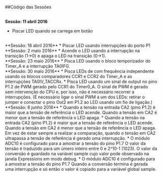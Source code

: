##Código das Sessões
<br><br>

**Sessão: 11 abril 2016**
* Piscar LED quando se carrega em botão

<br>
**Sessão: 18 abril 2016**
* Piscar LED usando interrupções do porto P1

<br>
**Sessão: 2 maio 2016**
* Acende o LED usando a interrupção na transição (1->0) e apaga o LED na transição (0->1).

<br>
**Sessão: 23 maio 2016**
* Pisca LED usando o bloco temporizador do Timer_A e a interrupção TA0IFG.

<br>
**Sessão: 30 maio 2016**
* Pisca LEDs de com frequência independente usando  os blocos comparadores CCR1 e CCR2 do Timer_A e as interrupções TA0IV_TACCRx.
* Pisca LED usando um sinal de output no pino P1.2 de PWM gerado pelo CCR1 do Timer0_A. O sinal de PWM é gerado sem intervenção do CPU e, por isso, não é necessário recorrer a interrupções. (É necessário ligar o sinal PWM a um dos LEDs: retirar o jumper e conectar o pino Out2 em P1.2 ao LED usando um fio de ligação.)

<br>
**Sessão: 6 junho 2016**
* Quando a tensão na entrada CA2 (pino P1.2) é maior que a tensão de referência o LED acende. Quando a tensão em CA2 é menor que a tensão de referência o LED apaga.
* Quando a tensão na entrada CA2 (pino P1.2) é maior que a tensão de referência o LED acende. Quando a tensão em CA2 é menor que a tensão de referência o LED apaga. Em vez de estar sempre a realizar a comparação, quando o tensão em CA2 ultrapassa a tensão de referência é gerado uma interrupção.
* O módulo ADC10 é configurado para a amostrar a tensão do pino P1.7 O valor da tensão é traduzido para um úmero inteiro entre 0 e 2^10-1 (1023). O valor da conversão é guardado na variável sample cujo valor pode observado na janela Expressions em modo debug.
* O módulo ADC10 é configurado para a amostrar a tensão do pino P1.7 Quando a conversão termina é gerada uma interrupção e só então o valor é copiado para a variável global  sample.
